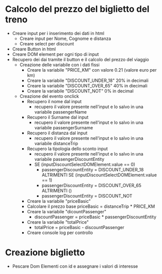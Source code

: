 # Calcolo del prezzo del biglietto del treno

- Creare input per i inserimento dei dati in html
    - Creare input per Nome, Cognome e distanza
    - Creare select per discount
- Creare Button  in html
- Creare DOM element per ogni tipo di input
- Recupero dei dai tramite il button e il calcolo del prezzo del viaggio
    - Creazione delle variabile con i dati fissi
         - Creare la variabile "PRICE_KM" con valore 0.21 (valore euro per km)
         - Creare la variabile "DISCOUNT_UNDER_18" 20% in decimali
         - Creare la variabile "DISCOUNT_OVER_65" 40% in diecimali
         - Creare la variabile "DISCOUNT_NOT" 0% in decimal
    - Creazione del evento onclick
        - Recupero il nome dal input
            - recupero il valore presente nell'input e lo salvo in una variabile passengerName
        - Recupero il Surname dal input
            - recupero il valore presente nell'input e lo salvo in una variabile passengerSurname
        - Recupero il distanza dal input
            - recupero il valore presente nell'input e lo salvo in una variabile distanceTrip
        - Recupero la tipologia dello sconto input
            - recupero il valore presente nell'input e lo salvo in una variabile passengerDiscountEntity 
            -  SE (inputDiscountSelectDOMElement.value == 0) 
                - passengerDiscountEntity = DISCOUNT_UNDER_18
            ALTRIMENTI SE (inputDiscountSelectDOMElement.value == 1) 
                - passengerDiscountEntity = DISCOUNT_OVER_65
            ALTRIMENTI () 
                - passengerDiscountEntity = DISCOUNT_NOT
        - Creare la variabile "priceBasic"
        - Calcolare il prezzo base 
             priceBasic = distanceTrip * PRICE_KM
        - Creare la variabile "dicountPassenger"
            - discountPassenger = priceBasic * passengerDiscountEntity
        - Creare la variabile "totalPrice"
            - totalPrice = priceBasic - discountPassenger 
        - Creare console log per controllo
# Creazione biglietto

- Pescare Dom Elementi con id e assegnare i valori di interesse